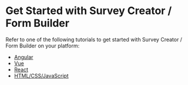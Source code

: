 # Get Started with Survey Creator / Form Builder

Refer to one of the following tutorials to get started with Survey Creator / Form Builder on your platform:

- [Angular](https://surveyjs.io/Documentation/Survey-Creator?id=get-started-angular)
- [Vue](https://surveyjs.io/Documentation/Survey-Creator?id=get-started-vue)
- [React](https://surveyjs.io/Documentation/Survey-Creator?id=get-started-react)
- [HTML/CSS/JavaScript](/survey-creator/documentation/get-started-html-css-javascript)
